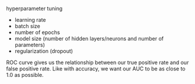 hyperparameter tuning
  + learning rate
  + batch size
  + number of epochs
  + model size (number of hidden layers/neurons and number of parameters)
  + regularization (dropout)



ROC curve gives us the relationship between our true positive rate and our false positive rate. Like with accuracy, we want our AUC to be as close to 1.0 as possible.
